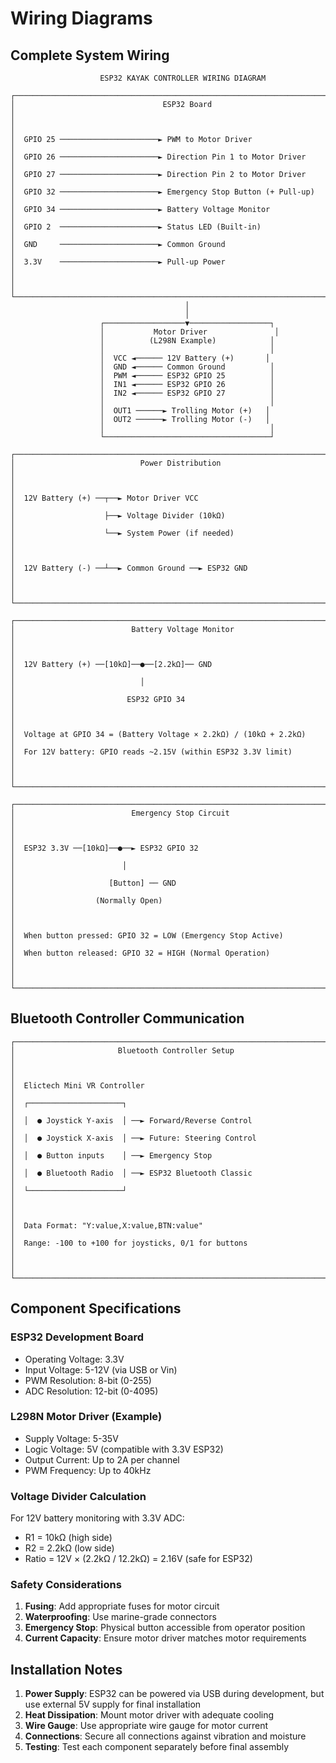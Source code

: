 # Wiring Diagrams

## Complete System Wiring

```
                    ESP32 KAYAK CONTROLLER WIRING DIAGRAM
                    
┌─────────────────────────────────────────────────────────────────────────────┐
│                                 ESP32 Board                                 │
│                                                                             │
│  GPIO 25 ──────────────────────► PWM to Motor Driver                       │
│  GPIO 26 ──────────────────────► Direction Pin 1 to Motor Driver           │
│  GPIO 27 ──────────────────────► Direction Pin 2 to Motor Driver           │
│  GPIO 32 ──────────────────────► Emergency Stop Button (+ Pull-up)         │
│  GPIO 34 ──────────────────────► Battery Voltage Monitor                   │
│  GPIO 2  ──────────────────────► Status LED (Built-in)                     │
│  GND     ──────────────────────► Common Ground                             │
│  3.3V    ──────────────────────► Pull-up Power                             │
│                                                                             │
└─────────────────────────────────────────────────────────────────────────────┘
                                       │
                                       │
                    ┌──────────────────▼──────────────────┐
                    │           Motor Driver               │
                    │          (L298N Example)            │
                    │                                     │
                    │  VCC ◄────── 12V Battery (+)       │
                    │  GND ◄────── Common Ground          │
                    │  PWM ◄────── ESP32 GPIO 25          │
                    │  IN1 ◄────── ESP32 GPIO 26          │
                    │  IN2 ◄────── ESP32 GPIO 27          │
                    │                                     │
                    │  OUT1 ──────► Trolling Motor (+)   │
                    │  OUT2 ──────► Trolling Motor (-)   │
                    │                                     │
                    └─────────────────────────────────────┘
                                       
┌─────────────────────────────────────────────────────────────────────────────┐
│                            Power Distribution                               │
│                                                                             │
│  12V Battery (+) ──┬──► Motor Driver VCC                                   │
│                    ├──► Voltage Divider (10kΩ)                            │
│                    └──► System Power (if needed)                           │
│                                                                             │
│  12V Battery (-) ──┴──► Common Ground ──► ESP32 GND                        │
│                                                                             │
└─────────────────────────────────────────────────────────────────────────────┘

┌─────────────────────────────────────────────────────────────────────────────┐
│                          Battery Voltage Monitor                           │
│                                                                             │
│  12V Battery (+) ──[10kΩ]──●──[2.2kΩ]── GND                               │
│                            │                                               │
│                         ESP32 GPIO 34                                      │
│                                                                             │
│  Voltage at GPIO 34 = (Battery Voltage × 2.2kΩ) / (10kΩ + 2.2kΩ)         │
│  For 12V battery: GPIO reads ~2.15V (within ESP32 3.3V limit)             │
│                                                                             │
└─────────────────────────────────────────────────────────────────────────────┘

┌─────────────────────────────────────────────────────────────────────────────┐
│                          Emergency Stop Circuit                            │
│                                                                             │
│  ESP32 3.3V ──[10kΩ]──●──► ESP32 GPIO 32                                  │
│                        │                                                   │
│                     [Button] ── GND                                        │
│                  (Normally Open)                                           │
│                                                                             │
│  When button pressed: GPIO 32 = LOW (Emergency Stop Active)               │
│  When button released: GPIO 32 = HIGH (Normal Operation)                  │
│                                                                             │
└─────────────────────────────────────────────────────────────────────────────┘
```

## Bluetooth Controller Communication

```
┌─────────────────────────────────────────────────────────────────────────────┐
│                       Bluetooth Controller Setup                           │
│                                                                             │
│  Elictech Mini VR Controller                                               │
│  ┌─────────────────────┐                                                   │
│  │  ● Joystick Y-axis  │ ──► Forward/Reverse Control                       │
│  │  ● Joystick X-axis  │ ──► Future: Steering Control                      │
│  │  ● Button inputs    │ ──► Emergency Stop                                │
│  │  ● Bluetooth Radio  │ ──► ESP32 Bluetooth Classic                       │
│  └─────────────────────┘                                                   │
│                                                                             │
│  Data Format: "Y:value,X:value,BTN:value"                                  │
│  Range: -100 to +100 for joysticks, 0/1 for buttons                       │
│                                                                             │
└─────────────────────────────────────────────────────────────────────────────┘
```

## Component Specifications

### ESP32 Development Board
- Operating Voltage: 3.3V
- Input Voltage: 5-12V (via USB or Vin)
- PWM Resolution: 8-bit (0-255)
- ADC Resolution: 12-bit (0-4095)

### L298N Motor Driver (Example)
- Supply Voltage: 5-35V
- Logic Voltage: 5V (compatible with 3.3V ESP32)
- Output Current: Up to 2A per channel
- PWM Frequency: Up to 40kHz

### Voltage Divider Calculation
For 12V battery monitoring with 3.3V ADC:
- R1 = 10kΩ (high side)
- R2 = 2.2kΩ (low side)
- Ratio = 12V × (2.2kΩ / 12.2kΩ) = 2.16V (safe for ESP32)

### Safety Considerations
1. **Fusing**: Add appropriate fuses for motor circuit
2. **Waterproofing**: Use marine-grade connectors
3. **Emergency Stop**: Physical button accessible from operator position
4. **Current Capacity**: Ensure motor driver matches motor requirements

## Installation Notes

1. **Power Supply**: ESP32 can be powered via USB during development, but use external 5V supply for final installation
2. **Heat Dissipation**: Mount motor driver with adequate cooling
3. **Wire Gauge**: Use appropriate wire gauge for motor current
4. **Connections**: Secure all connections against vibration and moisture
5. **Testing**: Test each component separately before final assembly